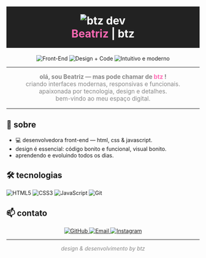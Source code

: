 <!-- README.md -->

<h1 align="center" style="color:#fff;background:#222;padding:20px 0;">
  <img src="https://img.shields.io/badge/btz%20dev-%23ff69b4.svg?style=for-the-badge&logo=github&logoColor=white" alt="btz dev" />
  <br>
  <span style="color:#ff69b4;">Beatriz</span> | <span style="color:#fff;">btz</span>
</h1>

<p align="center">
  <img src="https://img.shields.io/badge/Front--End-%23222222?style=flat-square&logo=html5&logoColor=ff69b4" alt="Front-End" />
  <img src="https://img.shields.io/badge/Design%20+%20Code-%23ff69b4?style=flat-square&logo=css3&logoColor=white" alt="Design + Code" />
  <img src="https://img.shields.io/badge/Intuitivo%20e%20moderno-%23222222?style=flat-square" alt="Intuitivo e moderno" />
</p>

---

<p align="center" style="color:#888;font-size:1.1em;">
  <b>olá, sou Beatriz — mas pode chamar de <span style="color:#ff69b4;">btz </span>!</b><br>
  criando interfaces modernas, responsivas e funcionais.<br>
  apaixonada por tecnologia, design e detalhes.<br>
  bem-vindo ao meu espaço digital.
</p>

---

## 🖤 sobre

- 💻 desenvolvedora front-end — html, css & javascript.
-  design é essencial: código bonito e funcional, visual bonito.
-  aprendendo e evoluindo todos os dias.

## 🛠️ tecnologias

![HTML5](https://img.shields.io/badge/HTML5-222222?style=flat-square&logo=html5&logoColor=ff69b4)
![CSS3](https://img.shields.io/badge/CSS3-222222?style=flat-square&logo=css3&logoColor=ff69b4)
![JavaScript](https://img.shields.io/badge/JavaScript-222222?style=flat-square&logo=javascript&logoColor=ff69b4)
![Git](https://img.shields.io/badge/Git-222222?style=flat-square&logo=git&logoColor=ff69b4)

## 📫 contato

<p align="center">
  <a href="https://github.com/btzdev" target="_blank">
    <img src="https://img.shields.io/badge/GitHub-%23222222?style=for-the-badge&logo=github&logoColor=ff69b4" alt="GitHub" />
  </a>
  <a href="mailto:contatoanavascc@gmail.com">
    <img src="https://img.shields.io/badge/Email-%23ff69b4?style=for-the-badge&logo=gmail&logoColor=white" alt="Email" />
  </a>
  <a href="https://www.instagram.com/bvasconcelosx/" target="_blank">
    <img src="https://img.shields.io/badge/Instagram-%23222222?style=for-the-badge&logo=instagram&logoColor=ff69b4" alt="Instagram" />
  </a>
</p>

---

<p align="center" style="color:#888;">
  <i>design & desenvolvimento by btz</i>
</p>
